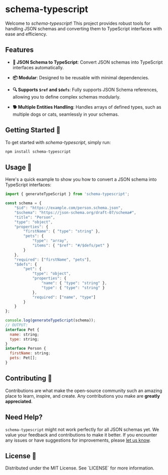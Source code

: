 # schema-typescript 

Welcome to _schema-typescript_! This project provides robust tools for handling JSON schemas and converting them to TypeScript interfaces with ease and efficiency.

## Features 

- **🔧 JSON Schema to TypeScript**: Convert JSON schemas into TypeScript interfaces automatically.

- **📦 Modular**: Designed to be reusable with minimal dependencies.

- **🔍 Supports `$ref` and `$defs`**: Fully supports JSON Schema references, allowing you to define complex schemas modularly.

- **🐕 Multiple Entities Handling**: Handles arrays of defined types, such as multiple dogs or cats, seamlessly in your schemas.

## Getting Started 🏁

To get started with _schema-typescript_, simply run:

```bash
npm install schema-typescript
```

## Usage 📘

Here's a quick example to show you how to convert a JSON schema into TypeScript interfaces:

```javascript
import { generateTypeScript } from 'schema-typescript';

const schema = {
    "$id": "https://example.com/person.schema.json",
    "$schema": "https://json-schema.org/draft-07/schema#",
    "title": "Person",
    "type": "object",
    "properties": {
        "firstName": { "type": "string" },
        "pets": {
            "type": "array",
            "items": { "$ref": "#/$defs/pet" }
        }
    },
    "required": ["firstName", "pets"],
    "$defs": {
        "pet": {
            "type": "object",
            "properties": {
                "name": { "type": "string" },
                "type": { "type": "string" } 
            },
            "required": ["name", "type"]
        }
    }
};

console.log(generateTypeScript(schema));
// OUTPUT:
interface Pet {
  name: string;
  type: string;
}
interface Person {
  firstName: string;
  pets: Pet[];
}
```

## Contributing 🤝

Contributions are what make the open-source community such an amazing place to learn, inspire, and create. Any contributions you make are **greatly appreciated**.

## Need Help?

`schema-typescript` might not work perfectly for all JSON schemas yet. We value your feedback and contributions to make it better. If you encounter any issues or have suggestions for improvements, please [let us know](https://github.com/pyramation/schema-typescript/issues).

## License 📜

Distributed under the MIT License. See \`LICENSE\` for more information.
